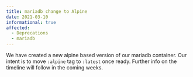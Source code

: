 ```yaml
---
title: mariadb change to Alpine
date: 2021-03-10
informational: true
affected:
  - Deprecations
  - mariadb
---
```


We have created a new alpine based version of our mariadb container.
Our intent is to move `:alpine` tag to `:latest` once ready. Further info on the timeline will follow in the coming weeks.
